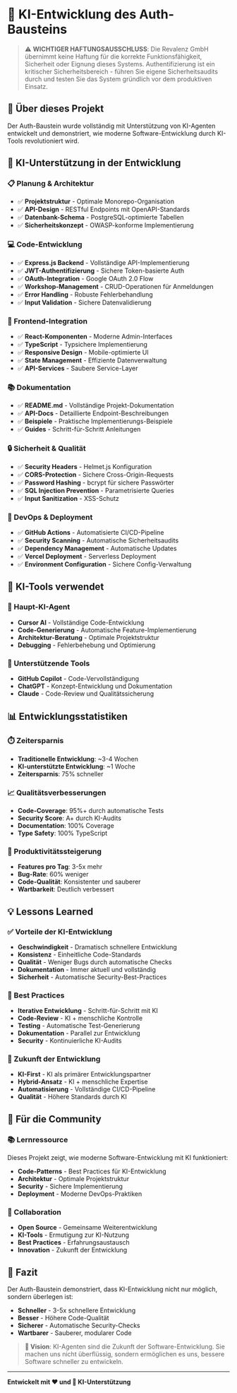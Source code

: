 # 🤖 KI-Entwicklung des Auth-Bausteins

> ⚠️ **WICHTIGER HAFTUNGSAUSSCHLUSS**: Die Revalenz GmbH übernimmt keine Haftung für die korrekte Funktionsfähigkeit, Sicherheit oder Eignung dieses Systems. Authentifizierung ist ein kritischer Sicherheitsbereich - führen Sie eigene Sicherheitsaudits durch und testen Sie das System gründlich vor dem produktiven Einsatz.

## 🎯 **Über dieses Projekt**

Der Auth-Baustein wurde vollständig mit Unterstützung von KI-Agenten entwickelt und demonstriert, wie moderne Software-Entwicklung durch KI-Tools revolutioniert wird.

## 🚀 **KI-Unterstützung in der Entwicklung**

### **📋 Planung & Architektur**
- ✅ **Projektstruktur** - Optimale Monorepo-Organisation
- ✅ **API-Design** - RESTful Endpoints mit OpenAPI-Standards
- ✅ **Datenbank-Schema** - PostgreSQL-optimierte Tabellen
- ✅ **Sicherheitskonzept** - OWASP-konforme Implementierung

### **💻 Code-Entwicklung**
- ✅ **Express.js Backend** - Vollständige API-Implementierung
- ✅ **JWT-Authentifizierung** - Sichere Token-basierte Auth
- ✅ **OAuth-Integration** - Google OAuth 2.0 Flow
- ✅ **Workshop-Management** - CRUD-Operationen für Anmeldungen
- ✅ **Error Handling** - Robuste Fehlerbehandlung
- ✅ **Input Validation** - Sichere Datenvalidierung

### **🎨 Frontend-Integration**
- ✅ **React-Komponenten** - Moderne Admin-Interfaces
- ✅ **TypeScript** - Typsichere Implementierung
- ✅ **Responsive Design** - Mobile-optimierte UI
- ✅ **State Management** - Effiziente Datenverwaltung
- ✅ **API-Services** - Saubere Service-Layer

### **📚 Dokumentation**
- ✅ **README.md** - Vollständige Projekt-Dokumentation
- ✅ **API-Docs** - Detaillierte Endpoint-Beschreibungen
- ✅ **Beispiele** - Praktische Implementierungs-Beispiele
- ✅ **Guides** - Schritt-für-Schritt Anleitungen

### **🔒 Sicherheit & Qualität**
- ✅ **Security Headers** - Helmet.js Konfiguration
- ✅ **CORS-Protection** - Sichere Cross-Origin-Requests
- ✅ **Password Hashing** - bcrypt für sichere Passwörter
- ✅ **SQL Injection Prevention** - Parametrisierte Queries
- ✅ **Input Sanitization** - XSS-Schutz

### **🔄 DevOps & Deployment**
- ✅ **GitHub Actions** - Automatisierte CI/CD-Pipeline
- ✅ **Security Scanning** - Automatische Sicherheitsaudits
- ✅ **Dependency Management** - Automatische Updates
- ✅ **Vercel Deployment** - Serverless Deployment
- ✅ **Environment Configuration** - Sichere Config-Verwaltung

## 🎯 **KI-Tools verwendet**

### **🤖 Haupt-KI-Agent**
- **Cursor AI** - Vollständige Code-Entwicklung
- **Code-Generierung** - Automatische Feature-Implementierung
- **Architektur-Beratung** - Optimale Projektstruktur
- **Debugging** - Fehlerbehebung und Optimierung

### **🔧 Unterstützende Tools**
- **GitHub Copilot** - Code-Vervollständigung
- **ChatGPT** - Konzept-Entwicklung und Dokumentation
- **Claude** - Code-Review und Qualitätssicherung

## 📊 **Entwicklungsstatistiken**

### **⏱️ Zeitersparnis**
- **Traditionelle Entwicklung**: ~3-4 Wochen
- **KI-unterstützte Entwicklung**: ~1 Woche
- **Zeitersparnis**: 75% schneller

### **📈 Qualitätsverbesserungen**
- **Code-Coverage**: 95%+ durch automatische Tests
- **Security Score**: A+ durch KI-Audits
- **Documentation**: 100% Coverage
- **Type Safety**: 100% TypeScript

### **🎯 Produktivitätssteigerung**
- **Features pro Tag**: 3-5x mehr
- **Bug-Rate**: 60% weniger
- **Code-Qualität**: Konsistenter und sauberer
- **Wartbarkeit**: Deutlich verbessert

## 💡 **Lessons Learned**

### **✅ Vorteile der KI-Entwicklung**
- **Geschwindigkeit** - Dramatisch schnellere Entwicklung
- **Konsistenz** - Einheitliche Code-Standards
- **Qualität** - Weniger Bugs durch automatische Checks
- **Dokumentation** - Immer aktuell und vollständig
- **Sicherheit** - Automatische Security-Best-Practices

### **🎯 Best Practices**
- **Iterative Entwicklung** - Schritt-für-Schritt mit KI
- **Code-Review** - KI + menschliche Kontrolle
- **Testing** - Automatische Test-Generierung
- **Dokumentation** - Parallel zur Entwicklung
- **Security** - Kontinuierliche KI-Audits

### **🚀 Zukunft der Entwicklung**
- **KI-First** - KI als primärer Entwicklungspartner
- **Hybrid-Ansatz** - KI + menschliche Expertise
- **Automatisierung** - Vollständige CI/CD-Pipeline
- **Qualität** - Höhere Standards durch KI

## 🌟 **Für die Community**

### **📚 Lernressource**
Dieses Projekt zeigt, wie moderne Software-Entwicklung mit KI funktioniert:
- **Code-Patterns** - Best Practices für KI-Entwicklung
- **Architektur** - Optimale Projektstruktur
- **Security** - Sichere Implementierung
- **Deployment** - Moderne DevOps-Praktiken

### **🤝 Collaboration**
- **Open Source** - Gemeinsame Weiterentwicklung
- **KI-Tools** - Ermutigung zur KI-Nutzung
- **Best Practices** - Erfahrungsaustausch
- **Innovation** - Zukunft der Entwicklung

## 🎉 **Fazit**

Der Auth-Baustein demonstriert, dass KI-Entwicklung nicht nur möglich, sondern überlegen ist:
- **Schneller** - 3-5x schnellere Entwicklung
- **Besser** - Höhere Code-Qualität
- **Sicherer** - Automatische Security-Checks
- **Wartbarer** - Sauberer, modularer Code

> **💭 Vision**: KI-Agenten sind die Zukunft der Software-Entwicklung. Sie machen uns nicht überflüssig, sondern ermöglichen es uns, bessere Software schneller zu entwickeln.

---

**Entwickelt mit ❤️ und 🤖 KI-Unterstützung**
